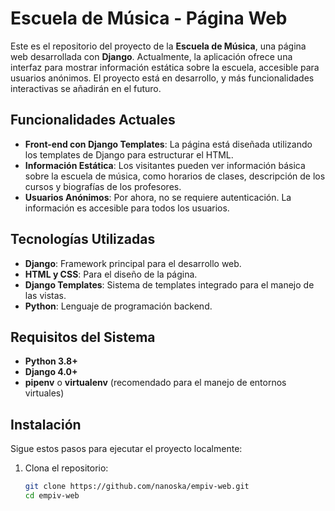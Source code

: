 # Escuela de Música - Página Web

Este es el repositorio del proyecto de la **Escuela de Música**, una página web desarrollada con **Django**. Actualmente, la aplicación ofrece una interfaz para mostrar información estática sobre la escuela, accesible para usuarios anónimos. El proyecto está en desarrollo, y más funcionalidades interactivas se añadirán en el futuro.

## Funcionalidades Actuales

- **Front-end con Django Templates**: La página está diseñada utilizando los templates de Django para estructurar el HTML.
- **Información Estática**: Los visitantes pueden ver información básica sobre la escuela de música, como horarios de clases, descripción de los cursos y biografías de los profesores.
- **Usuarios Anónimos**: Por ahora, no se requiere autenticación. La información es accesible para todos los usuarios.

## Tecnologías Utilizadas

- **Django**: Framework principal para el desarrollo web.
- **HTML y CSS**: Para el diseño de la página.
- **Django Templates**: Sistema de templates integrado para el manejo de las vistas.
- **Python**: Lenguaje de programación backend.

## Requisitos del Sistema

- **Python 3.8+**
- **Django 4.0+**
- **pipenv** o **virtualenv** (recomendado para el manejo de entornos virtuales)

## Instalación

Sigue estos pasos para ejecutar el proyecto localmente:

1. Clona el repositorio:
   ```bash
   git clone https://github.com/nanoska/empiv-web.git
   cd empiv-web

